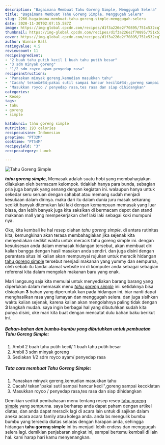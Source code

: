 ```yaml
---
description: "Bagaimana Membuat Tahu Goreng Simple, Menggugah Selera"
title: "Bagaimana Membuat Tahu Goreng Simple, Menggugah Selera"
slug: 2266-bagaimana-membuat-tahu-goreng-simple-menggugah-selera
date: 2020-11-30T02:07:15.587Z
image: https://img-global.cpcdn.com/recipes/d1f3a226e2f70895/751x532cq70/tahu-goreng-simple-foto-resep-utama.jpg
thumbnail: https://img-global.cpcdn.com/recipes/d1f3a226e2f70895/751x532cq70/tahu-goreng-simple-foto-resep-utama.jpg
cover: https://img-global.cpcdn.com/recipes/d1f3a226e2f70895/751x532cq70/tahu-goreng-simple-foto-resep-utama.jpg
author: Winnie Ball
ratingvalue: 4.5
reviewcount: 11
recipeingredient:
- "2 buah tahu putih kecil 1 buah tahu putih besar"
- "3 sdm minyak goreng"
- "1/2 sdm royco ayam penyedap rasa"
recipeinstructions:
- "Panaskan minyak goreng,kemudian masukkan tahu"
- "Cacah/ tekan&#34;pakai sutil sampai hancur kecil&#34;,goreng sampai kecoklatan"
- "Masukkan royco / penyedap rasa,tes rasa dan siap dihidangkan"
categories:
- Resep
tags:
- tahu
- goreng
- simple

katakunci: tahu goreng simple 
nutrition: 193 calories
recipecuisine: Indonesian
preptime: "PT32M"
cooktime: "PT54M"
recipeyield: "3"
recipecategory: Lunch

---
```



![Tahu Goreng Simple](https://img-global.cpcdn.com/recipes/d1f3a226e2f70895/751x532cq70/tahu-goreng-simple-foto-resep-utama.jpg)

<b><i>tahu goreng simple</i></b>, Memasak adalah suatu hobi yang membahagiakan dilakukan oleh bermacam kelompok. tidaklah hanya para bunda, sebagian pria juga banyak yang senang dengan kegiatan ini. walaupun hanya untuk sekedar seru seruan dengan sahabat atau memang sudah menjadi kesukaan dalam dirinya. maka dari itu dalam dunia juru masak sekarang sedikit banyak ditemukan laki laki dengan kemampuan memasak yang luar biasa, dan lebih banyak juga kita saksikan di bermacam depot dan stand makanan mall yang mempekerjakan chef laki laki sebagai koki mumpuni nya.

Oke, kita kembali ke hal resep olahan <i>tahu goreng simple</i>. di antara rutinitas kita, kemungkinan akan terasa membahagiakan jika sejenak kita menyediakan sedikit waktu untuk meracik tahu goreng simple ini. dengan kesuksesan anda dalam memasak hidangan tersebut, akan membuat diri kalian bangga dengan hasil masakan anda sendiri. dan juga disini dengan perantara situs ini kalian akan mempunyai rujukan untuk meracik hidangan <u>tahu goreng simple</u> tersebut menjadi makanan yang yummy dan sempurna, oleh sebab itu tandai alamat website ini di komputer anda sebagai sebagian referensi kita dalam mengolah makanan baru yang enak.




Mari langsung saja kita memulai untuk menyediakan barang barang yang diperlukan dalam memasak menu <u><i>tahu goreng simple</i></u> ini. setidaknya bisa disiapkan <b>3</b> bahan yang diperuntuk kan pada hidangan ini. biar nanti dapat menghasilkan rasa yang lumayan dan menggugah selera. dan juga sisihkan waktu kalian sejenak, karena kalian akan mengolahnya paling tidak dengan <b>3</b> langkah mudah. saya ingin berbagai hal yang dibutuhkan sudah kita punya disini, oke mari kita buat dengan mencatat dulu bahan baku berikut ini.

<!--inarticleads1-->

##### Bahan-bahan dan bumbu-bumbu yang dibutuhkan untuk pembuatan Tahu Goreng Simple:

1. Ambil 2 buah tahu putih kecil/ 1 buah tahu putih besar
1. Ambil 3 sdm minyak goreng
1. Sediakan 1/2 sdm royco ayam/ penyedap rasa




<!--inarticleads2-->

##### Tata cara membuat Tahu Goreng Simple:

1. Panaskan minyak goreng,kemudian masukkan tahu
1. Cacah/ tekan&#34;pakai sutil sampai hancur kecil&#34;,goreng sampai kecoklatan
1. Masukkan royco / penyedap rasa,tes rasa dan siap dihidangkan




Demikian sedikit pembahasan menu tentang resep resep <u>tahu goreng simple</u> yang sempurna. saya berharap anda dapat paham dengan artikel diatas, dan anda dapat meracik lagi di acara lain untuk di sajikan dalam aneka acara acara family atau kolega anda. anda bs mengulik bumbu bumbu yang tersedia diatas selaras dengan harapan anda, sehingga hidangan <b>tahu goreng simple</b> ini bs menjadi lebih endess dan menggugah selera lagi. demikian penjabaran singkat ini, sampai bertemu kembali di lain hal. kami harap hari kamu menyenangkan.

